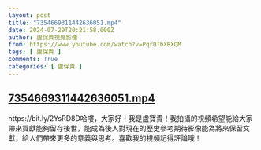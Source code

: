 ```yaml
---
layout: post
title: "7354669311442636051.mp4"
date: 2024-07-29T20:21:58.000Z
author: 盧保貴視覺影像
from: https://www.youtube.com/watch?v=PqrQTbXRXQM
tags: [ 盧保貴 ]
comments: True
categories: [ 盧保貴 ]
---
```

<!--1722284518000-->
[7354669311442636051.mp4](https://www.youtube.com/watch?v=PqrQTbXRXQM)
------

<div>
https://bit.ly/2YsRD8D哈嘍，大家好！我是盧寶貴！我拍攝的視頻希望能給大家帶來貢獻能夠留存後世，能成為後人對現在的歷史參考期待影像能為將來保留文獻，給人們帶來更多的意義與思考。喜歡我的視頻記得評論哦！
</div>
